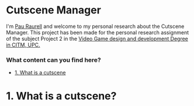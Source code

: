 # Cutscene Manager

I'm [Pau Raurell](https://github.com/pauraurell) and welcome to my personal research about the Cutscene Manager. This project has been made for the personal research assignment of the subject Project 2 in the [Video Game design and development Degree in CITM, UPC.](https://www.citm.upc.edu/ing/estudis/graus-videojocs/)

### What content can you find here?

* [1. What is a cutscene](https://pauraurell.github.io/Cutscene-Manager/#What-is-a-cutscene)

# 1. What is a cutscene?

